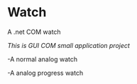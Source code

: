 # Watch
A .net COM watch

*This is GUI  COM  small application project*

-A normal analog watch

-A analog progress watch

